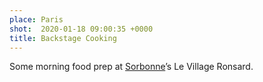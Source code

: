 ```yaml
---
place: Paris
shot:  2020-01-18 09:00:35 +0000
title: Backstage Cooking
---
```


Some morning food prep at [Sorbonne](https://fr.wikipedia.org/wiki/Quartier_de_la_Sorbonne)’s Le Village Ronsard.
